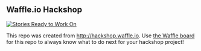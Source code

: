 ## Waffle.io Hackshop

[![Stories Ready to Work On](https://badge.waffle.io/crisdb/Wildlands-Defense.svg?label=ready&title=Cards%20Ready%20To%20Work%20On)](https://waffle.io/crisdb/Wildlands-Defense)

This repo was created from http://hackshop.waffle.io. Use [the Waffle board](https://waffle.io/crisdb/Wildlands-Defense) for this repo to always know what to do next for your hackshop project!